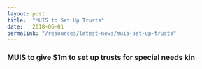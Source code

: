 ```yaml
---
layout: post
title:  "MUIS to Set Up Trusts"
date:   2018-06-01
permalink: "/resources/latest-news/muis-set-up-trusts"
---
```


### **MUIS to give $1m to set up trusts for special needs kin**

